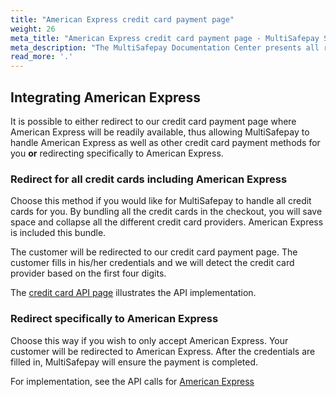 ```yaml
---
title: "American Express credit card payment page"
weight: 26
meta_title: "American Express credit card payment page - MultiSafepay Support"
meta_description: "The MultiSafepay Documentation Center presents all relevant information about our Plugins and API. You can also find support pages for Payment Methods, Tools and General Questions as well as the contact details of our Support and Integration Teams."
read_more: '.'
--- 
```

## Integrating American Express

It is possible to either redirect to our credit card payment page where American Express will be readily available, thus allowing MultiSafepay to handle American Express as well as other credit card payment methods for you __or__ redirecting specifically to American Express.

### Redirect for all credit cards including American Express
Choose this method if you would like for MultiSafepay to handle all credit cards for you. By bundling all the credit cards in the checkout, you will save space and collapse all the different credit card providers. American Express is included this bundle.

The customer will be redirected to our credit card payment page. The customer fills in his/her credentials and we will detect the credit card provider based on the first four digits.

The [credit card API page](/api/#credit-cards) illustrates the API implementation.

### Redirect specifically to American Express
Choose this way if you wish to only accept American Express. Your customer will be redirected to American Express. After the credentials are filled in, MultiSafepay will ensure the payment is completed.

For implementation, see the API calls for [American Express](/api/#american-express)